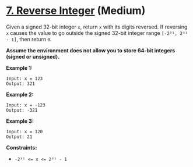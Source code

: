 # [7. Reverse Integer][link] (Medium)

[link]: https://leetcode.com/problems/reverse-integer/

Given a signed 32-bit integer `x`, return `x` with its digits reversed. If reversing `x` causes the
value to go outside the signed 32-bit integer range `[-2³¹, 2³¹ - 1]`, then return `0`.

**Assume the environment does not allow you to store 64-bit integers (signed or unsigned).**

**Example 1:**

```
Input: x = 123
Output: 321

```

**Example 2:**

```
Input: x = -123
Output: -321

```

**Example 3:**

```
Input: x = 120
Output: 21

```

**Constraints:**

- `-2³¹ <= x <= 2³¹ - 1`
